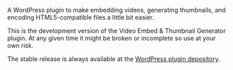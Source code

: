 A WordPress plugin to make embedding videos, generating thumbnails, and encoding HTML5-compatible files a little bit easier.

This is the development version of the Video Embed & Thumbnail Generator plugin. At any given time it might be broken or incomplete so use at your own risk.

The stable release is always available at the [WordPress plugin depository](http://wordpress.org/plugins/video-embed-thumbnail-generator/).
